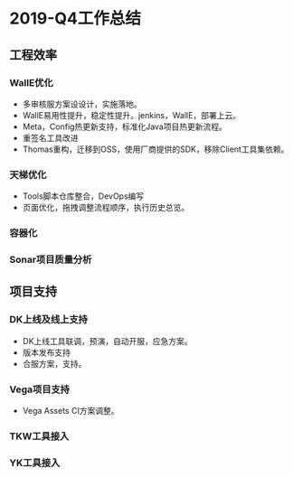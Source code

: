 # 2019-Q4工作总结

## 工程效率

### WallE优化

* 多审核服方案设设计，实施落地。
* WallE易用性提升，稳定性提升。jenkins，WallE，部署上云。
* Meta，Config热更新支持，标准化Java项目热更新流程。
* 重签名工具改进
* Thomas重构，迁移到OSS，使用厂商提供的SDK，移除Client工具集依赖。

### 天梯优化

* Tools脚本仓库整合，DevOps编写
* 页面优化，拖拽调整流程顺序，执行历史总览。

### 容器化

### Sonar项目质量分析

## 项目支持

### DK上线及线上支持

* DK上线工具联调，预演，自动开服，应急方案。
* 版本发布支持
* 合服方案，支持。

### Vega项目支持

* Vega Assets CI方案调整。


### TKW工具接入

### YK工具接入
